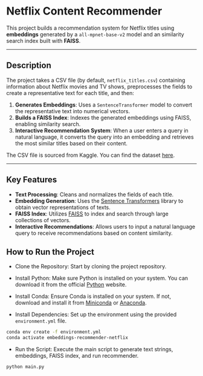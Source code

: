 # Netflix Content Recommender

This project builds a recommendation system for Netflix titles using **embeddings** generated by a `all-mpnet-base-v2` model and an similarity search index built with **FAISS**. 

---

## Description

The project takes a CSV file (by default, `netflix_titles.csv`) containing information about Netflix movies and TV shows, preprocesses the fields to create a representative text for each title, and then:

1. **Generates Embeddings**: Uses a `SentenceTransformer` model to convert the representative text into numerical vectors.
2. **Builds a FAISS Index**: Indexes the generated embeddings using FAISS, enabling similarity search.
3. **Interactive Recommendation System**: When a user enters a query in natural language, it converts the query into an embedding and retrieves the most similar titles based on their content.

The CSV file is sourced from Kaggle. You can find the dataset [here](https://www.kaggle.com/datasets/anandshaw2001/netflix-movies-and-tv-shows).

------

## Key Features

- **Text Processing**: Cleans and normalizes the fields of each title.
- **Embedding Generation**: Uses the [Sentence Transformers](https://www.sbert.net/) library to obtain vector representations of texts.
- **FAISS Index**: Utilizes [FAISS](https://github.com/facebookresearch/faiss) to index and search through large collections of vectors.
- **Interactive Recommendations**: Allows users to input a natural language query to receive recommendations based on content similarity.

## How to Run the Project

- Clone the Repository: Start by cloning the project repository. 

- Install Python: Make sure Python is installed on your system. You can download it from the official [Python](https://www.python.org/downloads/) website.

- Install Conda: Ensure Conda is installed on your system. If not, download and install it from [Miniconda](https://docs.anaconda.com/miniconda/install/) or [Anaconda](https://docs.anaconda.com/anaconda/install/).

- Install Dependencies: Set up the environment using the provided `environment.yml` file.

```bash 
conda env create -f environment.yml
conda activate embeddings-recommender-netflix
```

- Run the Script: Execute the main script to generate text strings, embeddings, FAISS index, and run recommender.

```bash
python main.py
```
